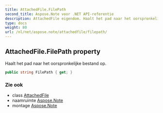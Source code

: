 ```yaml
---
title: AttachedFile.FilePath
second_title: Aspose.Note voor .NET API-referentie
description: AttachedFile eigendom. Haalt het pad naar het oorspronkelijke bestand op.
type: docs
weight: 80
url: /nl/net/aspose.note/attachedfile/filepath/
---
```

## AttachedFile.FilePath property

Haalt het pad naar het oorspronkelijke bestand op.

```csharp
public string FilePath { get; }
```

### Zie ook

* class [AttachedFile](../)
* naamruimte [Aspose.Note](../../attachedfile/)
* montage [Aspose.Note](../../../)



